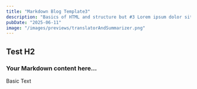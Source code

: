 ```yaml
---
title: "Markdown Blog Template3"
description: "Basics of HTML and structure but #3 Lorem ipsum dolor sit amet consectetur adipiscing elit. Sit amet consectetur adipiscing elit quisque faucibus ex. Adipiscing elit quisque faucibus ex sapien vitae pellentesque."
pubDate: "2025-06-11"
image: "/images/previews/translatorAndSummarizer.png"
---
```

## Test H2
### Your Markdown content here...
Basic Text